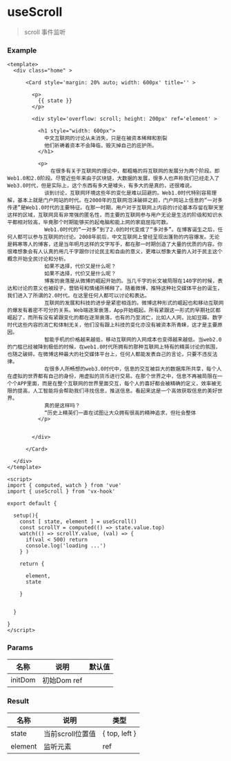 # useScroll

> scroll 事件监听



### Example

```vue
<template>
  <div class="home" >

      <Card style='margin: 20% auto; width: 600px' title='' >

        <p>
          {{ state }}
        </p>
        
        <div style='overflow: scroll; height: 200px' ref='element' >

          <h1 style="width: 600px">
            中文互联网的讨论从未消失，只是在被资本稀释和割裂
            他们祈祷着资本不会降临，毁灭掉自己的庇护所。
          </h1>

          <p>
              在很多有关于互联网的理论中，都粗略的将互联网的发展分为两个阶段。即Web1.0和2.0阶段。尽管近些年来由于区块链，大数据的发展，很多人也声称我们已经走入了Web3.0时代，但是实际上，这个东西有多大是噱头，有多大的是真的，还很难说。
            谈到讨论，互联网环境这些年的变化是难以回避的。Web1.0时代特别容易理解，基本上就是门户网站的时代。在2000年的互联网泡沫破碎之前，门户网站上信息的“一对多传递”是Web1.0时代的主要特征。在那一时期，用户对于互联网上内容的讨论基本存留在聊天室这样的区域，互联网具有非常强的匿名性，而主要的互联网参与用户无论是生活的阶级和知识水平都相对较高，毕竟那个时期能够买的起电脑和能上网的家庭屈指可数。
            Web1.0时代的“一对多”到了2.0的时代变成了“多对多”。在博客诞生之后，任何人都可以参与互联网的讨论。2008年前后，中文互联网上曾经呈现出蓬勃的内容爆发。无论是韩寒等人的博客，还是当年明月这样的文字写手，都在那一时期创造了大量的优质的内容。你很难想象会有人认真的用几千字跟你讨论民主和自由的意义，更难以想象大量的人对于民主这个概念开始全民讨论和分析。
            如果不选择，代价又是什么呢？
            如果不选择，代价又是什么呢？
            博客的衰落是从微博的崛起开始的。当几千字的长文被局限在140字的时候，表达和讨论的意义也被段子，营销号和情绪所稀释了。随着微博，推特这种社交媒体平台的诞生，我们进入了所谓的2.0时代。在这里任何人都可以讨论和表达。
            互联网的发展和科技的进步是紧密相连的。微博这种形式的崛起也和移动互联网的爆发有着密不可分的关系。Web端逐渐衰落，App开始崛起。所有紧跟这一形式的早期社区都崛起了，而所有没有紧跟变化的都在逐渐衰落，也有的乃至消亡，比如人人网，比如豆瓣。数字时代这些内容的消亡和体制无关，他们没有跟上科技的变化亦没有被资本所青睐，这才是主要原因。
            智能手机的价格越来越低，移动互联网的入网成本也变得越来越低。当web2.0的门槛已经被降到极低的时候，在web1.0时代所拥有的那种互联网上特有的精英讨论的氛围，也随之破碎。在微博这种最大的社交媒体平台上，任何人都能发表自己的言论，只要不违反法律。
            在很多人所畅想的web3.0时代中，信息的交互被巨大的数据库所共享，每个人在虚拟的世界都有自己的身份，用虚拟的货币进行交易。在那个世界之中，信息不再被局限在一个个APP里面，而是在整个互联网的世界里面交互，每个人的喜好都会被精确的定义，效率被无限的提高，人工智能将会帮助我们寻找信息，推送信息。看起来这是一个高效获取信息的美好世界。
            真的是这样吗？
            “历史上精英们一直在试图让大众拥有很高的精神追求，但社会整体
          </p>
          

        </div>

      </Card>
    
  </div>
</template>

<script>
import { computed, watch } from 'vue'
import { useScroll } from 'vx-hook'

export default { 

  setup(){
    const [ state, element ] = useScroll()
    const scrollY = computed(() => state.value.top)
    watch(() => scrollY.value, (val) => {
      if(val < 500) return
      console.log('loading ...')
    } )
   
    return {
      
      element,
      state
      
    }
    

  }

}
</script>

```





### Params

| 名称    | 说明                             | 默认值 |
| ------- | -------------------------------- | ------ |
| initDom | 初始Dom ref                      |        |



### Result

| 名称    | 说明             | 类型          |
| ------- | ---------------- | ------------- |
| state   | 当前scroll位置值 | { top, left } |
| element | 监听元素         | ref           |






